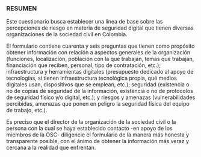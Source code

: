 ### RESUMEN        
Este cuestionario busca establecer una línea de base sobre las percepciones de riesgo en materia de seguridad digital que tienen diversas organizaciones de la sociedad civil en Colombia. 

El formulario contiene cuarenta y seis preguntas que tienen como propósito obtener información con relación a aspectos generales de la organización (funciones, localización, población con la que trabajan, temas que trabajan, financiación que reciben, personal, tipo de contratación, etc.); infraestructura y herramientas digitales (presupuesto dedicado al apoyo de tecnologías, si tienen infraestructura tecnológica propia, qué medios digitales usan, dispositivos que se emplean, etc.); seguridad (existencia o no de copias de seguridad de la información, existencia o no de protocolos de seguridad físico y/o digital, etc.); y riesgos y amenazas (vulnerabilidades percibidas, amenazas que ponen en peligro la seguridad física del equipo de trabajo, etc.).

Es preciso que el director de la organización de la sociedad civil o la persona con la cual se haya establecido contacto -en apoyo de los miembros de la OSC- diligencie el formulario de la manera más honesta y transparente posible, con el ánimo de obtener la información más veraz y cercana a la realidad que enfrentan.



